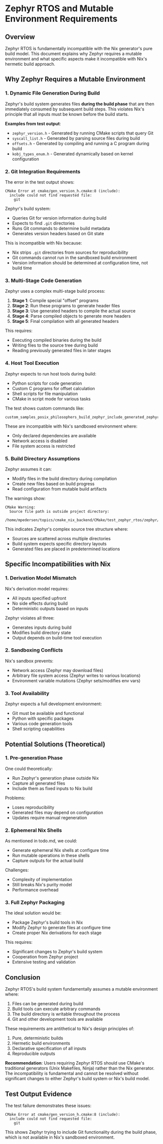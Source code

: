 # Zephyr RTOS and Mutable Environment Requirements

## Overview

Zephyr RTOS is fundamentally incompatible with the Nix generator's pure build model. This document explains why Zephyr requires a mutable environment and what specific aspects make it incompatible with Nix's hermetic build approach.

## Why Zephyr Requires a Mutable Environment

### 1. Dynamic File Generation During Build

Zephyr's build system generates files **during the build phase** that are then immediately consumed by subsequent build steps. This violates Nix's principle that all inputs must be known before the build starts.

**Examples from test output**:
- `zephyr_version.h` - Generated by running CMake scripts that query Git
- `syscall_list.h` - Generated by parsing source files during build
- `offsets.h` - Generated by compiling and running a C program during build
- `kobj_types_enum.h` - Generated dynamically based on kernel configuration

### 2. Git Integration Requirements

The error in the test output shows:
```
CMake Error at cmake/gen_version_h.cmake:8 (include):
  include could not find requested file:
    git
```

Zephyr's build system:
- Queries Git for version information during build
- Expects to find `.git` directories
- Runs Git commands to determine build metadata
- Generates version headers based on Git state

This is incompatible with Nix because:
- Nix strips `.git` directories from sources for reproducibility
- Git commands cannot run in the sandboxed build environment
- Version information should be determined at configuration time, not build time

### 3. Multi-Stage Code Generation

Zephyr uses a complex multi-stage build process:

1. **Stage 1**: Compile special "offset" programs
2. **Stage 2**: Run these programs to generate header files
3. **Stage 3**: Use generated headers to compile the actual source
4. **Stage 4**: Parse compiled objects to generate more headers
5. **Stage 5**: Final compilation with all generated headers

This requires:
- Executing compiled binaries during the build
- Writing files to the source tree during build
- Reading previously generated files in later stages

### 4. Host Tool Execution

Zephyr expects to run host tools during build:
- Python scripts for code generation
- Custom C programs for offset calculation
- Shell scripts for file manipulation
- CMake in script mode for various tasks

The test shows custom commands like:
```
custom_samples_posix_philosophers_build_zephyr_include_generated_zephyr_version_h_5968
```

These are incompatible with Nix's sandboxed environment where:
- Only declared dependencies are available
- Network access is disabled
- File system access is restricted

### 5. Build Directory Assumptions

Zephyr assumes it can:
- Modify files in the build directory during compilation
- Create new files based on build progress
- Read configuration from mutable build artifacts

The warnings show:
```
CMake Warning:
  Source file path is outside project directory:
  /home/mpedersen/topics/cmake_nix_backend/CMake/test_zephyr_rtos/zephyr/kernel/main_weak.c
```

This indicates Zephyr's complex source tree structure where:
- Sources are scattered across multiple directories
- Build system expects specific directory layouts
- Generated files are placed in predetermined locations

## Specific Incompatibilities with Nix

### 1. Derivation Model Mismatch

Nix's derivation model requires:
- All inputs specified upfront
- No side effects during build
- Deterministic outputs based on inputs

Zephyr violates all three:
- Generates inputs during build
- Modifies build directory state
- Output depends on build-time tool execution

### 2. Sandboxing Conflicts

Nix's sandbox prevents:
- Network access (Zephyr may download files)
- Arbitrary file system access (Zephyr writes to various locations)
- Environment variable mutations (Zephyr sets/modifies env vars)

### 3. Tool Availability

Zephyr expects a full development environment:
- Git must be available and functional
- Python with specific packages
- Various code generation tools
- Shell scripting capabilities

## Potential Solutions (Theoretical)

### 1. Pre-generation Phase

One could theoretically:
- Run Zephyr's generation phase outside Nix
- Capture all generated files
- Include them as fixed inputs to Nix build

Problems:
- Loses reproducibility
- Generated files may depend on configuration
- Updates require manual regeneration

### 2. Ephemeral Nix Shells

As mentioned in todo.md, we could:
- Generate ephemeral Nix shells at configure time
- Run mutable operations in these shells
- Capture outputs for the actual build

Challenges:
- Complexity of implementation
- Still breaks Nix's purity model
- Performance overhead

### 3. Full Zephyr Packaging

The ideal solution would be:
- Package Zephyr's build tools in Nix
- Modify Zephyr to generate files at configure time
- Create proper Nix derivations for each stage

This requires:
- Significant changes to Zephyr's build system
- Cooperation from Zephyr project
- Extensive testing and validation

## Conclusion

Zephyr RTOS's build system fundamentally assumes a mutable environment where:
1. Files can be generated during build
2. Build tools can execute arbitrary commands
3. The build directory is writable throughout the process
4. Git and other development tools are available

These requirements are antithetical to Nix's design principles of:
1. Pure, deterministic builds
2. Hermetic build environments
3. Declarative specification of all inputs
4. Reproducible outputs

**Recommendation**: Users requiring Zephyr RTOS should use CMake's traditional generators (Unix Makefiles, Ninja) rather than the Nix generator. The incompatibility is fundamental and cannot be resolved without significant changes to either Zephyr's build system or Nix's build model.

## Test Output Evidence

The test failure demonstrates these issues:
```
CMake Error at cmake/gen_version_h.cmake:8 (include):
  include could not find requested file:
    git
```

This shows Zephyr trying to include Git functionality during the build phase, which is not available in Nix's sandboxed environment.